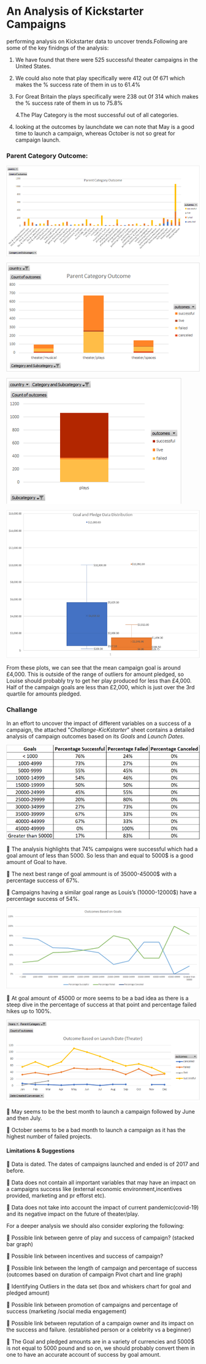 # An Analysis of Kickstarter Campaigns
performing analysis on Kickstarter data to uncover trends.Following are some of the key finidngs of the analysis:

1. We have found that there were 525 successful theater campaigns in the 
United States.

2. We could also note that play specifically were 412 out 0f 671 which makes the % success rate of them in us to 61.4%

3. For Great Britain the plays specifically were 238 out 0f 314 which makes the % success rate of them in us to 75.8%

    4.The Play Category is the most successful out of all categories.

5. looking at the outcomes by launchdate we can note that May is a good time to launch a campaign, whereas October is not so great for campaign launch.


### Parent Category Outcome:
![](ParentCategoryOutcome.png)

![](Parent%20Category%20Outcome-Theater-US.png)


![](Subcategory%20Play%20Statistics.png)



![](Boxwhiskers.png)
 
From these plots, we can see that the mean campaign goal is around £4,000. This is outside of the range of outliers for amount pledged, so Louise should probably try to get her play produced for less than £4,000. Half of the campaign goals are less than £2,000, which is just over the 3rd quartile for amounts pledged.

### Challange

In an effort to uncover the impact of different variables on a success of a campaign, the attached "_Challange-KicKstarter_" sheet contains a detailed analysis of campaign outcomes based on its _Goals_ and _Launch Dates_.

![](GoalOutcomeTable.png)

 The analysis highlights that 74% campaigns were successful which had a goal amount of less than 5000. So less than and equal to 5000$ is a good amount of Goal to have.

 The next best range of goal ammount is of 35000-45000$ with a percentage success of 67%.

	Campaigns having a similar goal range as Louis’s (10000-12000$) have a percentage success of 54%.

![](OutcomesBasedonGoals.png)

	At goal amount of 45000 or more seems to be a bad idea as there is a steep dive in the percentage of success at that point and percentage failed hikes up to 100%.

![](Outcomes%20based%20on%20Launch%20date%20(theater).png)

	May seems to be the best month to launch a campaign followed by June and then July.

	October seems to be a bad month to launch a campaign as it has the highest number of failed projects.


#### Limitations & Suggestions

	Data is dated. The dates of campaigns launched and ended is of 2017 and before.

 Data does not contain all important variables that may have an impact on a campaigns success like (external economic environment,incentives provided, marketing and pr efforst etc). 

	Data does not take into account the impact of current pandemic(covid-19) and its negative impact on the future of theater/play.

For a deeper analysis we should also consider exploring the following:

	Possible link between genre of play and success of campaign? (stacked bar graph)

	Possible link between incentives and success of campaign?

	Possible link between the length of campaign and percentage of success (outcomes based on duration of campaign Pivot chart and line graph)

	Identifying Outliers in the data set (box and whiskers chart for goal and pledged amount)

	Possible link between promotion of campaigns and percentage of success (marketing /social media engagement)

	Possible link between reputation of a campaign owner and its impact on the success and failure. (established person or a celebrity vs a beginner)

	 The Goal and pledged amounts are in a variety of currencies and 5000$ is not equal to 5000 pound and so on, we should probably convert them in one to have an accurate account of success by goal amount.

